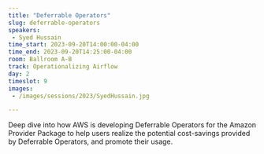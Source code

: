 ```yaml
---
title: "Deferrable Operators"
slug: deferrable-operators
speakers:
 - Syed Hussain
time_start: 2023-09-20T14:00:00-04:00
time_end: 2023-09-20T14:25:00-04:00
room: Ballroom A-B
track: Operationalizing Airflow
day: 2
timeslot: 9
images:
 - /images/sessions/2023/SyedHussain.jpg

---
```


Deep dive into how AWS is developing Deferrable Operators for the Amazon Provider Package to help users realize the potential cost-savings provided by Deferrable Operators, and promote their usage.